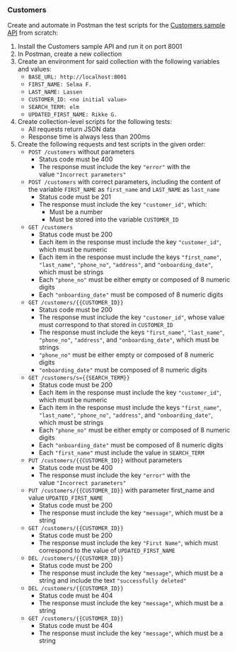 ### Customers

Create and automate in Postman the test scripts for the [Customers sample API](https://github.com/arturomorarioja/customers_api) from scratch:

1. Install the Customers sample API and run it on port 8001
2. In Postman, create a new collection
3. Create an environment for said collection with the following variables and values:
    - `BASE_URL: http://localhost:8001`
    - `FIRST_NAME: Selma F.`
    - `LAST_NAME: Lassen`
    - `CUSTOMER_ID: <no initial value>`
    - `SEARCH_TERM: elm`
    - `UPDATED_FIRST_NAME: Rikke G.`
4. Create collection-level scripts for the following tests:
      - All requests return JSON data
      - Response time is always less than 200ms
5. Create the following requests and test scripts in the given order:
      - `POST /customers` without parameters
        - Status code must be 400
        - The response must include the key `"error"` with the value `"Incorrect parameters"`
      - `POST /customers` with correct parameters, including the content of the variable `FIRST_NAME` as `first_name` and `LAST_NAME` as `last_name`
        - Status code must be 201
        - The response must include the key `"customer_id"`, which:
          - Must be a number
          - Must be stored into the variable `CUSTOMER_ID`
      - `GET /customers`
        - Status code must be 200
        - Each item in the response must include the key `"customer_id"`, which must be numeric
        - Each item in the response must include the keys `"first_name"`, `"last_name"`, `"phone_no"`, `"address"`, and `"onboarding_date"`, which must be strings
        - Each `"phone_no"` must be either empty or composed of 8 numeric digits
        - Each `"onboarding_date"` must be composed of 8 numeric digits
      - `GET /customers/{{CUSTOMER_ID}}`
        - Status code must be 200
        - The response must include the key `"customer_id"`, whose value must correspond to that stored in `CUSTOMER_ID`
        - The response must include the keys `"first_name"`, `"last_name"`, `"phone_no"`, `"address"`, and `"onboarding_date"`, which must be strings
        - `"phone_no"` must be either empty or composed of 8 numeric digits
        - `"onboarding_date"` must be composed of 8 numeric digits
      - `GET /customers/s={{SEARCH_TERM}}`
        - Status code must be 200
        - Each item in the response must include the key `"customer_id"`, which must be numeric
        - Each item in the response must include the keys `"first_name"`, `"last_name"`, `"phone_no"`, `"address"`, and `"onboarding_date"`, which must be strings
        - Each `"phone_no"` must be either empty or composed of 8 numeric digits
        - Each `"onboarding_date"` must be composed of 8 numeric digits
        - Each `"first_name"` must include the value in `SEARCH_TERM`
      - `PUT /customers/{{CUSTOMER_ID}}` without parameters
        - Status code must be 400
        - The response must include the key `"error"` with the value `"Incorrect parameters"`
      - `PUT /customers/{{CUSTOMER_ID}}` with parameter first_name and value `UPDATED_FIRST_NAME`
        - Status code must be 200
        - The response must include the key `"message"`, which must be a string
      - `GET /customers/{{CUSTOMER_ID}}`
        - Status code must be 200
        - The response must include the key `"First Name"`, which must correspond to the value of `UPDATED_FIRST_NAME`
      - `DEL /customers/{{CUSTOMER_ID}}`
        - Status code must be 200
        - The response must include the key `"message"`, which must be a string and include the text `"successfully deleted"`
      - `DEL /customers/{{CUSTOMER_ID}}`
        - Status code must be 404
        - The response must include the key `"message"`, which must be a string
      - `GET /customers/{{CUSTOMER_ID}}`
        - Status code must be 404
        - The response must include the key `"message"`, which must be a string
